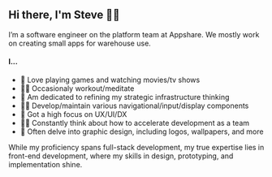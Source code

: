 ## Hi there, I'm Steve 👋🏼

I’m a software engineer on the platform team at Appshare. We mostly work on creating small apps for warehouse use.

#### I...
- 🦥 Love playing games and watching movies/tv shows
- 💪🏼 Occasionaly workout/meditate
- 🔭 Am dedicated to refining my strategic infrastructure thinking
- 💅🏼 Develop/maintain various navigational/input/display components
- 👀 Got a high focus on UX/UI/DX
- 🤝🏻 Constantly think about how to accelerate development as a team
- 🎨 Often delve into graphic design, including logos, wallpapers, and more

While my proficiency spans full-stack development, my true expertise lies in front-end development, where my skills in design, prototyping, and implementation shine.
